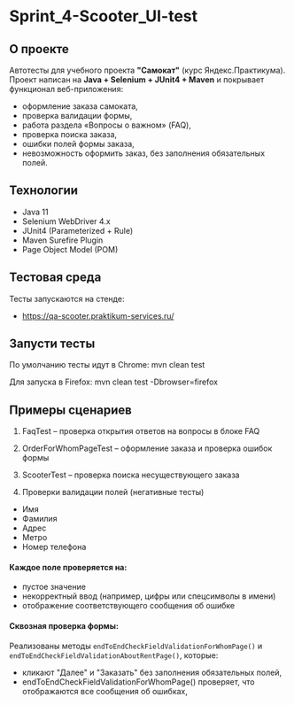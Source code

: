 # Sprint_4-Scooter_UI-test

## О проекте
Автотесты для учебного проекта **"Самокат"** (курс Яндекс.Практикума).  
Проект написан на **Java + Selenium + JUnit4 + Maven** и покрывает функционал веб-приложения:
- оформление заказа самоката,
- проверка валидации формы,
- работа раздела «Вопросы о важном» (FAQ),
- проверка поиска заказа,
- ошибки полей формы заказа,
- невозможность оформить заказ, без заполнения обязательных полей.

## Технологии
- Java 11
- Selenium WebDriver 4.x
- JUnit4 (Parameterized + Rule)
- Maven Surefire Plugin
- Page Object Model (POM)

## Тестовая среда
Тесты запускаются на стенде:
- https://qa-scooter.praktikum-services.ru/

## Запусти тесты
По умолчанию тесты идут в Chrome: mvn clean test

Для запуска в Firefox: mvn clean test -Dbrowser=firefox

## Примеры сценариев
1. FaqTest – проверка открытия ответов на вопросы в блоке FAQ

2. OrderForWhomPageTest – оформление заказа и проверка ошибок формы

3. ScooterTest – проверка поиска несуществующего заказа

4. Проверки валидации полей (негативные тесты)
- Имя
- Фамилия
- Адрес
- Метро
- Номер телефона

#### Каждое поле проверяется на:
- пустое значение
- некорректный ввод (например, цифры или спецсимволы в имени)
- отображение соответствующего сообщения об ошибке

#### Сквозная проверка формы:
Реализованы методы `endToEndCheckFieldValidationForWhomPage()` и `endToEndCheckFieldValidationAboutRentPage()`, которые:
- кликают "Далее" и "Заказать" без заполнения обязательных полей,
- endToEndCheckFieldValidationForWhomPage() проверяет, что отображаются все сообщения об ошибках,

